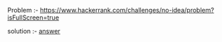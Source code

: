 Problem :- https://www.hackerrank.com/challenges/no-idea/problem?isFullScreen=true

solution :- [answer](https://github.com/Shripad735/CodingProblems/blob/main/Hackerrank/No%20idea/noidiasets.py)
